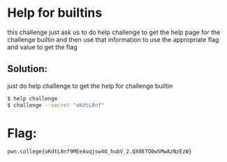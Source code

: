 
# Help for builtins 
this challenge just ask us to do help challenge to get the help page for the challenge builtin  and then use that information to use the appropriate flag and value to get the flag

## Solution:

just do help challenge to get the help for challenge builtin

```sh
$ help challenge
$ challenge --secret "oKdtL8nf"
```

# Flag: 

```
pwn.college{oKdtL8nf9MEe4uqjsw4O_hubV_2.QX0ETO0wSMwAzNzEzW}
```


